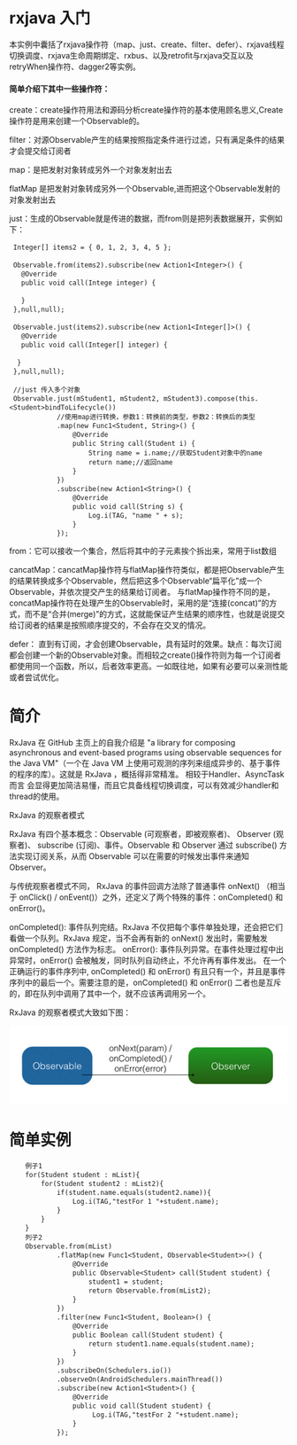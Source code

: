 # rxjava 入门
本实例中囊括了rxjava操作符（map、just、create、filter、defer）、rxjava线程切换调度、rxjava生命周期绑定、rxbus、以及retrofit与rxjava交互以及retryWhen操作符、dagger2等实例。

#### 简单介绍下其中一些操作符：

create：create操作符用法和源码分析create操作符的基本使用顾名思义,Create操作符是用来创建一个Observable的。

filter：对源Observable产生的结果按照指定条件进行过滤，只有满足条件的结果才会提交给订阅者

map：是把发射对象转成另外一个对象发射出去

flatMap 是把发射对象转成另外一个Observable,进而把这个Observable发射的对象发射出去

just：生成的Observable就是传进的数据，而from则是把列表数据展开，实例如下：

   
     Integer[] items2 = { 0, 1, 2, 3, 4, 5 };  
  
     Observable.from(items2).subscribe(new Action1<Integer>() {  
       @Override  
       public void call(Intege integer) {  
  
       }  
     },null,null);  
  
     Observable.just(items2).subscribe(new Action1<Integer[]>() {  
       @Override  
       public void call(Integer[] integer) {  
  
      }  
     },null,null);  
     
     //just 传入多个对象
     Observable.just(mStudent1, mStudent2, mStudent3).compose(this.<Student>bindToLifecycle())
                //使用map进行转换，参数1：转换前的类型，参数2：转换后的类型
                .map(new Func1<Student, String>() {
                    @Override
                    public String call(Student i) {
                        String name = i.name;//获取Student对象中的name
                        return name;//返回name
                    }
                })
                .subscribe(new Action1<String>() {
                    @Override
                    public void call(String s) {
                        Log.i(TAG, "name " + s);
                    }
                });
  

from：它可以接收一个集合，然后将其中的子元素挨个拆出来，常用于list数组

cancatMap：cancatMap操作符与flatMap操作符类似，都是把Observable产生的结果转换成多个Observable，然后把这多个Observable“扁平化”成一个Observable，并依次提交产生的结果给订阅者。
           与flatMap操作符不同的是，concatMap操作符在处理产生的Observable时，采用的是“连接(concat)”的方式，而不是“合并(merge)”的方式，这就能保证产生结果的顺序性，也就是说提交给订阅者的结果是按照顺序提交的，不会存在交叉的情况。
           
defer： 直到有订阅，才会创建Observable，具有延时的效果。缺点：每次订阅都会创建一个新的Observable对象。而相较之create()操作符则为每一个订阅者都使用同一个函数，所以，后者效率更高。一如既往地，如果有必要可以亲测性能或者尝试优化。        

# 简介
RxJava 在 GitHub 主页上的自我介绍是 "a library for composing asynchronous and event-based programs using observable sequences for the Java VM"（一个在 Java VM 上使用可观测的序列来组成异步的、基于事件的程序的库）。这就是 RxJava ，概括得非常精准。
相较于Handler、AsyncTask而言 会显得更加简洁易懂，而且它具备线程切换调度，可以有效减少handler和thread的使用。

RxJava 的观察者模式

RxJava 有四个基本概念：Observable (可观察者，即被观察者)、 Observer (观察者)、 subscribe (订阅)、事件。Observable 和 Observer 通过 subscribe() 方法实现订阅关系，从而 Observable 可以在需要的时候发出事件来通知 Observer。

与传统观察者模式不同， RxJava 的事件回调方法除了普通事件 onNext() （相当于 onClick() / onEvent()）之外，还定义了两个特殊的事件：onCompleted() 和 onError()。

onCompleted(): 事件队列完结。RxJava 不仅把每个事件单独处理，还会把它们看做一个队列。RxJava 规定，当不会再有新的 onNext() 发出时，需要触发 onCompleted() 方法作为标志。
onError(): 事件队列异常。在事件处理过程中出异常时，onError() 会被触发，同时队列自动终止，不允许再有事件发出。
在一个正确运行的事件序列中, onCompleted() 和 onError() 有且只有一个，并且是事件序列中的最后一个。需要注意的是，onCompleted() 和 onError() 二者也是互斥的，即在队列中调用了其中一个，就不应该再调用另一个。

RxJava 的观察者模式大致如下图：

![image](pic1.jpg)

# 简单实例
   

        例子1
        for(Student student : mList){
            for(Student student2 : mList2){
                if(student.name.equals(student2.name)){
                    Log.i(TAG,"testFor 1 "+student.name);
                }
            }
        }
        列子2
        Observable.from(mList)
                .flatMap(new Func1<Student, Observable<Student>>() {
                    @Override
                    public Observable<Student> call(Student student) {
                        student1 = student;
                        return Observable.from(mList2);
                    }
                })
                .filter(new Func1<Student, Boolean>() {
                    @Override
                    public Boolean call(Student student) {
                        return student1.name.equals(student.name);
                    }
                })
                .subscribeOn(Schedulers.io())
                .observeOn(AndroidSchedulers.mainThread())
                .subscribe(new Action1<Student>() {
                    @Override
                    public void call(Student student) {
                         Log.i(TAG,"testFor 2 "+student.name);
                    }
                });
             